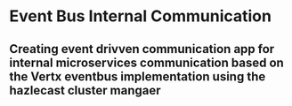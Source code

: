 # Event Bus Internal Communication

## Creating event drivven communication app for internal microservices communication based on the Vertx eventbus implementation using the hazlecast cluster mangaer